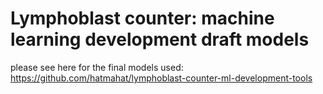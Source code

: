 # Lymphoblast counter: machine learning development draft models
  
please see here for the final models used: https://github.com/hatmahat/lymphoblast-counter-ml-development-tools
